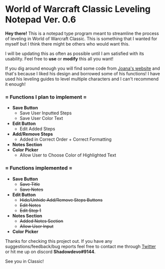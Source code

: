 # World of Warcraft Classic Leveling Notepad Ver. 0.6

**Hey there!** This is a notepad type program meant to streamline the process of leveling in World of Warcraft Classic. 
This is something that I wanted for myself but I think there might be others who would want this.

I will be updating this as often as possible until I am satisfied with its usability. Feel free to **use** or **modify** this all you want!

If you dig around enough you will find some code from [Joana's website](https://www.joanasworld.com/) and that's because I liked his design and borrowed some of his functions! I have used his leveling guides to level multiple characters and I can't recommend it enough!

### = Functions I plan to implement =

- **Save Button**
  - Save User Inputted Steps
  - Save User Color Text
- **Edit Button**
  - Edit Added Steps
- **Add/Remove Steps**
  - Added in Correct Order + Correct Formatting
- **Notes Section**
- **Color Picker**
  - Allow User to Choose Color of Highlighted Text
  
### = Functions implemented =

- **Save Button**
  - ~~Save Title~~
  - ~~Save Notes~~
- **Edit Button**
  - ~~Hide/Unhide Add/Remove Steps Buttons~~
  - ~~Edit Notes~~
  - ~~Edit Step 1~~
- **Notes Section**
  - ~~Added Notes Section~~
  - ~~Allow User Input~~
- **Color Picker**

Thanks for checking this project out. If you have any suggestions/feedback/bug reports feel free to contact me through [Twitter](https://twitter.com/Shadowdevo) or hit me up on discord **Shadowdevo#9144**.

See you in Classic!

